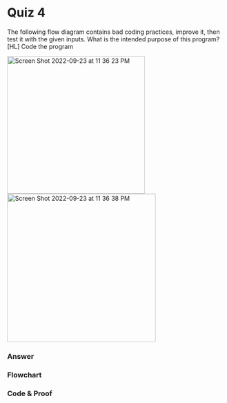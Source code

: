 # **Quiz 4**
The following flow diagram contains bad coding practices, improve it, then test it with the given inputs. What is the intended purpose of this program?
[HL]  Code the program

<img width="319" alt="Screen Shot 2022-09-23 at 11 36 23 PM" src="https://user-images.githubusercontent.com/113817801/191985746-0ea54d3d-9d23-49d0-a8e8-765268886b27.png">

<img width="344" alt="Screen Shot 2022-09-23 at 11 36 38 PM" src="https://user-images.githubusercontent.com/113817801/191985817-9ec9e041-ba0e-41f5-a3e2-ec7e121cfc72.png">


### Answer

### Flowchart


### Code & Proof
